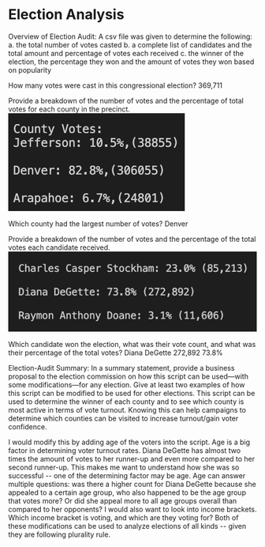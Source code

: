 # Election Analysis
Overview of Election Audit: A csv file was given to determine the following:
a. the total number of votes casted
b. a complete list of candidates and the total amount and percentage of votes each received
c. the winner of the election, the percentage they won and the amount of votes they won based on popularity


How many votes were cast in this congressional election? 369,711

Provide a breakdown of the number of votes and the percentage of total votes for each county in the precinct.
![County Votes Data](https://github.com/pratishthasingh1/Election_Analysis/blob/master/County_Votes.png?raw=true)

Which county had the largest number of votes?
Denver

Provide a breakdown of the number of votes and the percentage of the total votes each candidate received.
![Candidates Data](https://github.com/pratishthasingh1/Election_Analysis/blob/master/Candidate_Votes.png?raw=true)


Which candidate won the election, what was their vote count, and what was their percentage of the total votes?
Diana DeGette
272,892
73.8%


Election-Audit Summary: In a summary statement, provide a business proposal to the election commission on how this script can be used—with some modifications—for any election. Give at least two examples of how this script can be modified to be used for other elections.
This script can be used to determine the winner of each county and to see which county is most active in terms of vote turnout. Knowing this can help campaigns to determine which counties can be visited to increase turnout/gain voter confidence. 

I would modify this by adding age of the voters into the script. Age is a big factor in determining voter turnout rates. Diana DeGette has almost two times the amount of votes to her runner-up and even more compared to her second runner-up. This makes me want to understand how she was so successful -- one of the determining factor may be age. Age can answer multiple questions: was there a higher count for Diana DeGette because she appealed to a certain age group, who also happened to be the age group that votes more? Or did she appeal more to all age groups overall than compared to her opponents? 
I would also want to look into income brackets. Which income bracket is voting, and which are they voting for?
Both of these modifications can be used to analyze elections of all kinds -- given they are following plurality rule. 
